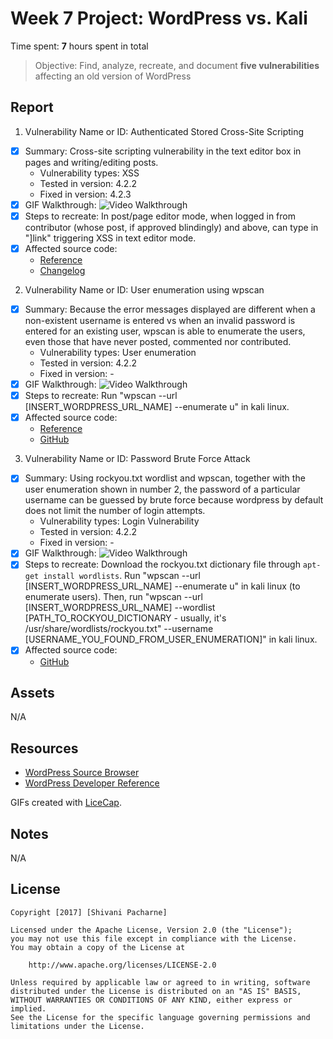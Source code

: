 # Week 7 Project: WordPress vs. Kali

Time spent: **7** hours spent in total

> Objective: Find, analyze, recreate, and document **five vulnerabilities** affecting an old version of WordPress

## Report

1. Vulnerability Name or ID: Authenticated Stored Cross-Site Scripting
  - [x] Summary: Cross-site scripting vulnerability in the text editor box in pages and writing/editing posts.
    - Vulnerability types: XSS
    - Tested in version: 4.2.2 
    - Fixed in version: 4.2.3
  - [x] GIF Walkthrough: <img src='https://i.imgur.com/VHB6dsI.gif' title='Video Walkthrough' alt='Video Walkthrough' />
  - [x] Steps to recreate: In post/page editor mode, when logged in from contributor (whose post, if approved blindingly) and above, can type in "<a href="[caption code=">]</a><a title=" onmouseover=alert('test')  ">link</a>" triggering XSS in text editor mode. 
  - [x] Affected source code: 
    - [Reference](https://klikki.fi/adv/wordpress3.html)
    - [Changelog](https://core.trac.wordpress.org/browser/branches/4.2/src/wp-includes/class-wp-editor.php?rev=33361)
2. Vulnerability Name or ID: User enumeration using wpscan
  - [x] Summary: Because the error messages displayed are different when a non-existent username is entered vs when an invalid password is entered for an existing user, wpscan is able to enumerate the users, even those that have never posted, commented nor contributed.
    - Vulnerability types: User enumeration
    - Tested in version: 4.2.2
    - Fixed in version: -
  - [x] GIF Walkthrough: <img src='https://i.imgur.com/gHyTwKu.gif' title='Video Walkthrough' alt='Video Walkthrough' />
  - [x] Steps to recreate: Run "wpscan --url [INSERT_WORDPRESS_URL_NAME] --enumerate u" in kali linux.
  - [x] Affected source code:
    - [Reference](https://www.wpwhitesecurity.com/wordpress-security/wordpress-username-disclosure-vulnerability/)
    - [GitHub](https://github.com/WordPress/WordPress/blob/4.2-branch/wp-login.php)
3. Vulnerability Name or ID: Password Brute Force Attack
  - [x] Summary: Using rockyou.txt wordlist and wpscan, together with the user enumeration shown in number 2, the password of a particular username can be guessed by brute force because wordpress by default does not limit the number of login attempts.
    - Vulnerability types: Login Vulnerability
    - Tested in version: 4.2.2
    - Fixed in version: -
  - [x] GIF Walkthrough: <img src='https://i.imgur.com/JuRY8cF.gif' title='Video Walkthrough' alt='Video Walkthrough' />
  - [x] Steps to recreate: Download the rockyou.txt dictionary file through `apt-get install wordlists`. Run "wpscan --url [INSERT_WORDPRESS_URL_NAME] --enumerate u" in kali linux (to enumerate users). Then, run "wpscan --url [INSERT_WORDPRESS_URL_NAME] --wordlist [PATH_TO_ROCKYOU_DICTIONARY - usually, it's /usr/share/wordlists/rockyou.txt" --username [USERNAME_YOU_FOUND_FROM_USER_ENUMERATION]" in kali linux.
  - [x] Affected source code:
    - [GitHub](https://core.trac.wordpress.org/browser/tags/version/src/source_file.php)

## Assets

N/A

## Resources

- [WordPress Source Browser](https://core.trac.wordpress.org/browser/)
- [WordPress Developer Reference](https://developer.wordpress.org/reference/)

GIFs created with [LiceCap](http://www.cockos.com/licecap/).

## Notes

N/A

## License

    Copyright [2017] [Shivani Pacharne]

    Licensed under the Apache License, Version 2.0 (the "License");
    you may not use this file except in compliance with the License.
    You may obtain a copy of the License at

        http://www.apache.org/licenses/LICENSE-2.0

    Unless required by applicable law or agreed to in writing, software
    distributed under the License is distributed on an "AS IS" BASIS,
    WITHOUT WARRANTIES OR CONDITIONS OF ANY KIND, either express or implied.
    See the License for the specific language governing permissions and
    limitations under the License.
